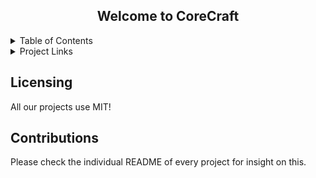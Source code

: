 <div align="center">

  <h2 align="center">Welcome to CoreCraft</h2>

</div>

<!-- Table of Contents -->

<details>
  <summary>Table of Contents</summary>
  <ol>
    <li><a href="#contact">Contact</a></li>
    <li><a href="#licensing">License</a></li>
    <li><a href="#contributions">Contributions</a></li>
  </ol>
</details>

<details>
  <summary>Project Links</summary>
   <ol>
    <li><a href="https://github.com/corecraftmc/SimpleFlags">SimpleFlags</a></li>
   </ol>
</details>

## Licensing
All our projects use MIT!

## Contributions
Please check the individual README of every project for insight on this.

